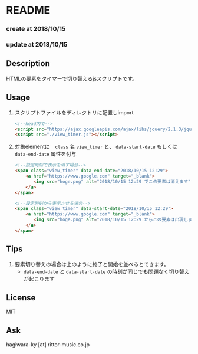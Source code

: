 # README

### create at 2018/10/15
### update at 2018/10/15

## Description
HTMLの要素をタイマーで切り替えるjsスクリプトです。

## Usage
1. スクリプトファイルをディレクトリに配置しimport

    ```HTML
    <!--head内で-->
    <script src="https://ajax.googleapis.com/ajax/libs/jquery/2.1.3/jquery.min.js"></script>
    <script src="./view_timer.js"></script>
    ```
1. 対象elementに　`class` 名 `view_timer` と、 `data-start-date` もしくは `data-end-date` 属性を付与

    ```HTML
    <!--設定時刻で表示を消す場合-->
    <span class="view_timer" data-end-date="2018/10/15 12:29">
        <a href="https://www.google.com" target="_blank">
           <img src="hoge.png" alt="2018/10/15 12:29 でこの要素は消えます" />
        </a>
    </span>    

    <!--設定時刻から表示させる場合-->
    <span class="view_timer" data-start-date="2018/10/15 12:29">
        <a href="https://www.google.com" target="_blank">
           <img src="hoge.png" alt="2018/10/15 12:29 からこの要素は出現します" />
        </a>
    </span>
    ```
    
## Tips
1. 要素切り替えの場合は上のように終了と開始を並べるとできます。
    + `data-end-date` と `data-start-date` の時刻が同じでも問題なく切り替えが起こります
    
## License
MIT

## Ask
hagiwara-ky [at] rittor-music.co.jp